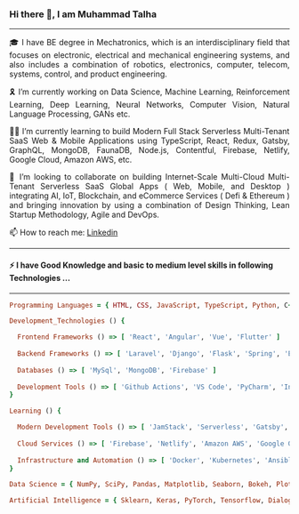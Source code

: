 ### Hi there 👋, I am Muhammad Talha

<hr/>

<p style="text-align: justify"> 🎓 I have BE degree in Mechatronics, which is an interdisciplinary field that focuses on  electronic, electrical and mechanical engineering systems, and also includes a combination of robotics, electronics, computer, telecom, systems, control, and product engineering.<p/>

<p style="text-align: justify"> 🎗️ I’m currently working on Data Science, Machine Learning, Reinforcement Learning, Deep Learning, Neural Networks, Computer Vision, Natural Language Processing, GANs etc. <p/>

<p style="text-align: justify"> 👨‍💻 I’m currently learning to build Modern Full Stack Serverless Multi-Tenant SaaS Web & Mobile Applications using TypeScript, React, Redux, Gatsby, GraphQL, MongoDB, FaunaDB, Node.js, Contentful, Firebase, Netlify, Google Cloud, Amazon AWS, etc. <p/>

<p style="text-align: justify"> 🤝 I’m looking to collaborate on building Internet-Scale Multi-Cloud Multi-Tenant Serverless SaaS Global Apps ( Web, Mobile, and Desktop ) integrating AI, IoT, Blockchain, and eCommerce Services ( Defi & Ethereum ) and bringing innovation by using a combination of Design Thinking, Lean Startup Methodology, Agile and DevOps. <p/>

<p> 📫 How to reach me: <a href="https://www.linkedin.com/in/muhammad-talha-8418a81bb/">Linkedin<a/> <p/>

<hr/>

#### ⚡ I have Good Knowledge and basic to medium level skills in following Technologies ...

<hr/>

```ruby
Programming Languages = { HTML, CSS, JavaScript, TypeScript, Python, C++, Java, C#, PHP, Dart, Rust }
```

```ruby
Development_Technologies () {

  Frontend Frameworks () => [ 'React', 'Angular', 'Vue', 'Flutter' ]
  
  Backend Frameworks () => [ 'Laravel', 'Django', 'Flask', 'Spring', 'Express', 'Node.js', 'Deno.js' ]
  
  Databases () => [ 'MySql', 'MongoDB', 'Firebase' ]
  
  Development Tools () => [ 'Github Actions', 'VS Code', 'PyCharm', 'Intellij IDEA', 'Jupyter', 'Colab' ]
}
```

```ruby
Learning () {

  Modern Development Tools () => [ 'JamStack', 'Serverless', 'Gatsby', 'GrapghQL', 'Apollo', 'Contentful', 'Storybook' ]
  
  Cloud Services () => [ 'Firebase', 'Netlify', 'Amazon AWS', 'Google GCP' ]
  
  Infrastructure and Automation () => [ 'Docker', 'Kubernetes', 'Ansible', 'Jenkins', 'Terraform' ]
}
```


```ruby
Data Science = { NumPy, SciPy, Pandas, Matplotlib, Seaborn, Bokeh, Plotly, Tableau, Power BI }
```

```ruby
Artificial Intelligence = { Sklearn, Keras, PyTorch, Tensorflow, Dialogflow }
```
